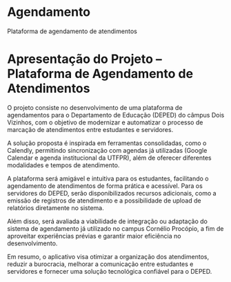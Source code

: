 # Agendamento
Plataforma de agendamento de atendimentos
# Apresentação do Projeto – Plataforma de Agendamento de Atendimentos
O projeto consiste no desenvolvimento de uma plataforma de agendamentos para o Departamento de Educação (DEPED) do câmpus Dois Vizinhos, com o objetivo de modernizar e automatizar o processo de marcação de atendimentos entre estudantes e servidores.

A solução proposta é inspirada em ferramentas consolidadas, como o Calendly, permitindo sincronização com agendas já utilizadas (Google Calendar e agenda institucional da UTFPR), além de oferecer diferentes modalidades e tempos de atendimento.

A plataforma será amigável e intuitiva para os estudantes, facilitando o agendamento de atendimentos de forma prática e acessível. Para os servidores do DEPED, serão disponibilizados recursos adicionais, como a emissão de registros de atendimento e a possibilidade de upload de relatórios diretamente no sistema.

Além disso, será avaliada a viabilidade de integração ou adaptação do sistema de agendamento já utilizado no campus Cornélio Procópio, a fim de aproveitar experiências prévias e garantir maior eficiência no desenvolvimento.

Em resumo, o aplicativo visa otimizar a organização dos atendimentos, reduzir a burocracia, melhorar a comunicação entre estudantes e servidores e fornecer uma solução tecnológica confiável para o DEPED.
